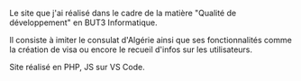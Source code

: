 Le site que j'ai réalisé dans le cadre de la matière "Qualité de développement" en BUT3 Informatique. 

Il consiste à imiter le consulat d'Algérie ainsi que ses fonctionnalités comme la création de visa ou encore le recueil d'infos sur les utilisateurs. 

Site réalisé en PHP, JS sur VS Code. 
